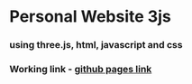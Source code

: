 # Personal Website 3js
###  using three.js, html, javascript and css 

### Working link - [github pages link](https://oussama5777.github.io/Portfolio.github/)

